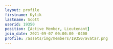 ```yaml
---
layout: profile
firstname: Kylik
lastname: Scott
userid: 19350
position: [Active Member, Lieutenant]
join_date: 2021-09-07 00:00:00 -0400
profile: /assets/img/members/19350/avatar.png
---
```

